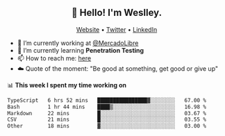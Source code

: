 <h2 align="center">👋 Hello! I'm Weslley.</h2>
<p align="center">
  <a href="http://weslleyneri.com.br">Website</a> •
  <a href="https://twitter.com/Weslley_Neri">Twitter</a> •
  <a href="https://www.linkedin.com/in/weslley-neri-3658908b">LinkedIn</a>
</p>


- 🔭 I’m currently working at [@MercadoLibre](https://github.com/mercadolibre)
- 🌱 I’m currently learning **Penetration Testing**
- 📫 How to reach me: [here](mailto:weslley39@gmail.com)
- ☁️ Quote of the moment: "Be good at something, get good or give up"

📊 **This week I spent my time working on**
<!--START_SECTION:waka-->

```txt
TypeScript   6 hrs 52 mins   ████████████████▓░░░░░░░░   67.00 %
Bash         1 hr 44 mins    ████▒░░░░░░░░░░░░░░░░░░░░   16.98 %
Markdown     22 mins         █░░░░░░░░░░░░░░░░░░░░░░░░   03.67 %
CSV          21 mins         █░░░░░░░░░░░░░░░░░░░░░░░░   03.55 %
Other        18 mins         ▓░░░░░░░░░░░░░░░░░░░░░░░░   03.00 %
```

<!--END_SECTION:waka-->

<!-- Inspired by https://github.com/gruselhaus/gruselhaus -->